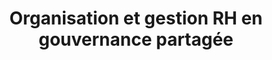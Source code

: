 ---
tags: legal_cards
cardOrder: order:4;

title: Organisation et gestion RH en gouvernance partagée
image: /img/gouvernance.png

altImage: Gouvernance Partagée
jqueryClass: gouvernance

---